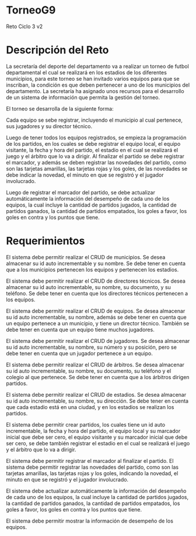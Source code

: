 # TorneoG9
Reto Ciclo 3 v2

# Descripción del Reto

La secretaría del deporte del departamento va a realizar un torneo de futbol departamental el cual se realizará en los estadios de los diferentes municipios, para este torneo se han invitado varios equipos para que se inscriban, la condición es que deben pertenecer a uno de los municipios del departamento. La secretaría ha asignado unos recursos para el desarrollo de un sistema de información que permita la gestión del torneo.

El torneo se desarrolla de la siguiente forma:

Cada equipo se sebe registrar, incluyendo el municipio al cual pertenece, sus jugadores y su director técnico.

Luego de tener todos los equipos registrados, se empieza la programación de los partidos, en los cuales se debe registrar el equipo local, el equipo visitante, la fecha y hora del partido, el estadio en el cual se realizará el juego y el árbitro que lo va a dirigir. Al finalizar el partido se debe registrar el marcador, y además se deben registrar las novedades del partido, como son las tarjetas amarillas, las tarjetas rojas y los goles, de las novedades se debe indicar la novedad, el minuto en que se registró y el jugador involucrado.

Luego de registrar el marcador del partido, se debe actualizar automáticamente la información del desempeño de cada uno de los equipos, la cual incluye la cantidad de partidos jugados, la cantidad de partidos ganados, la cantidad de partidos empatados, los goles a favor, los goles en contra y los puntos que tiene.

# Requerimientos

El sistema debe permitir realizar el CRUD de municipios. Se desea almacenar su id auto incrementable y su nombre. Se debe tener en cuenta que a los municipios pertenecen los equipos y pertenecen los estadios.

El sistema debe permitir realizar el CRUD de directores técnicos. Se desea almacenar su id auto incrementable, su nombre, su documento, y su teléfono. Se debe tener en cuenta que los directores técnicos pertenecen a los equipos.

El sistema debe permitir realizar el CRUD de equipos. Se desea almacenar su id auto incrementable, su nombre, además se debe tener en cuenta que un equipo pertenece a un municipio, y tiene un director técnico. También se debe tener en cuenta que un equipo tiene muchos jugadores.

El sistema debe permitir realizar el CRUD de jugadores. Se desea almacenar su id auto incrementable, su nombre, su número y su posición, pero se debe tener en cuenta que un jugador pertenece a un equipo.

El sistema debe permitir realizar el CRUD de árbitros. Se desea almacenar su id auto incrementable, su nombre, su documento, su teléfono y el colegio al que pertenece. Se debe tener en cuenta que a los árbitros dirigen partidos.

El sistema debe permitir realizar el CRUD de estadios. Se desea almacenar su id auto incrementable, su nombre, su dirección. Se debe tener en cuenta que cada estadio está en una ciudad, y en los estadios se realizan los partidos.

El sistema debe permitir crear partidos, los cuales tiene un id auto incrementable, la fecha y hora del partido, el equipo local y su marcador inicial que debe ser cero, el equipo visitante y su marcador inicial que debe ser cero, se debe también registrar el estadio en el cual se realizará el juego y el árbitro que lo va a dirigir.

El sistema debe permitir registrar el marcador al finalizar el partido.
El sistema debe permitir registrar las novedades del partido, como son las tarjetas amarillas, las tarjetas rojas y los goles, indicando la novedad, el minuto en que se registró y el jugador involucrado.

El sistema debe actualizar automáticamente la información del desempeño de cada uno de los equipos, la cual incluye la cantidad de partidos jugados, la cantidad de partidos ganados, la cantidad de partidos empatados, los goles a favor, los goles en contra y los puntos que tiene.

El sistema debe permitir mostrar la información de desempeño de los equipos.
